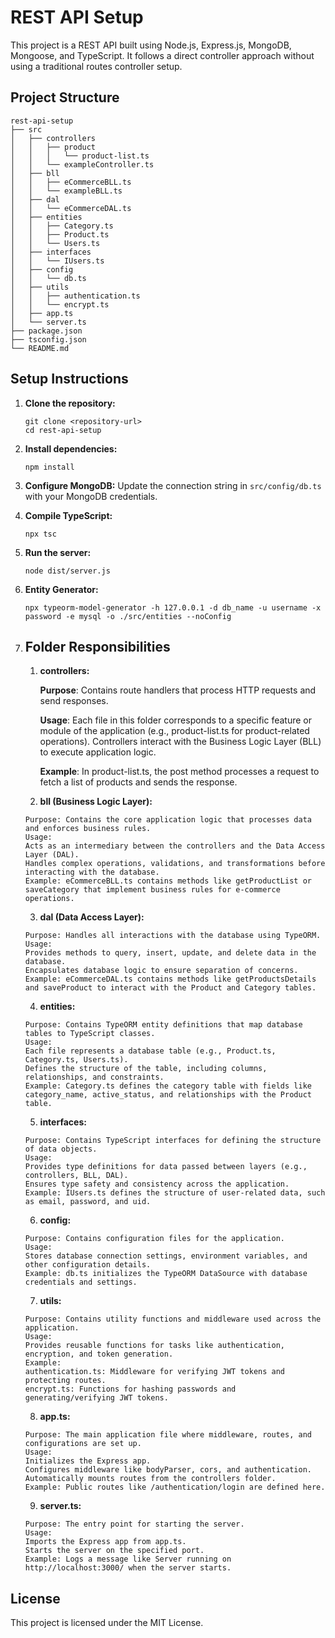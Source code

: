 # REST API Setup

This project is a REST API built using Node.js, Express.js, MongoDB, Mongoose, and TypeScript. It follows a direct controller approach without using a traditional routes controller setup.

## Project Structure

```
rest-api-setup
├── src
│   ├── controllers
│   │   ├── product
│   │   │   └── product-list.ts
│   │   └── exampleController.ts
│   ├── bll
│   │   ├── eCommerceBLL.ts
│   │   └── exampleBLL.ts
│   ├── dal
│   │   └── eCommerceDAL.ts
│   ├── entities
│   │   ├── Category.ts
│   │   ├── Product.ts
│   │   └── Users.ts
│   ├── interfaces
│   │   └── IUsers.ts
│   ├── config
│   │   └── db.ts
│   ├── utils
│   │   ├── authentication.ts
│   │   └── encrypt.ts
│   ├── app.ts
│   └── server.ts
├── package.json
├── tsconfig.json
└── README.md
```

## Setup Instructions

1. **Clone the repository:**
   ```
   git clone <repository-url>
   cd rest-api-setup
   ```

2. **Install dependencies:**
   ```
   npm install
   ```

3. **Configure MongoDB:**
   Update the connection string in `src/config/db.ts` with your MongoDB credentials.

4. **Compile TypeScript:**
   ```
   npx tsc
   ```

5. **Run the server:**
   ```
   node dist/server.js
   ```

6. **Entity Generator:**
   ```
   npx typeorm-model-generator -h 127.0.0.1 -d db_name -u username -x password -e mysql -o ./src/entities --noConfig

7. ## Folder Responsibilities
   1. **controllers:**
      
      **Purpose**: Contains route handlers that process HTTP requests and send responses.
      
      **Usage**:
      Each file in this folder corresponds to a specific feature or module of the application (e.g., product-list.ts for product-related operations).
      Controllers interact with the Business Logic Layer (BLL) to execute application logic.
      
      **Example**: In product-list.ts, the post method processes a request to fetch a list of products and sends the response.
   
   3. **bll (Business Logic Layer):**
   ```
   Purpose: Contains the core application logic that processes data and enforces business rules.
   Usage:
   Acts as an intermediary between the controllers and the Data Access Layer (DAL).
   Handles complex operations, validations, and transformations before interacting with the database.
   Example: eCommerceBLL.ts contains methods like getProductList or saveCategory that implement business rules for e-commerce operations.
   ```
   3. **dal (Data Access Layer):**
   ```
   Purpose: Handles all interactions with the database using TypeORM.
   Usage:
   Provides methods to query, insert, update, and delete data in the database.
   Encapsulates database logic to ensure separation of concerns.
   Example: eCommerceDAL.ts contains methods like getProductsDetails and saveProduct to interact with the Product and Category tables.
   ```
   4. **entities:**
   ```
   Purpose: Contains TypeORM entity definitions that map database tables to TypeScript classes.
   Usage:
   Each file represents a database table (e.g., Product.ts, Category.ts, Users.ts).
   Defines the structure of the table, including columns, relationships, and constraints.
   Example: Category.ts defines the category table with fields like category_name, active_status, and relationships with the Product table.
   ```
   5. **interfaces:**
   ```
   Purpose: Contains TypeScript interfaces for defining the structure of data objects.
   Usage:
   Provides type definitions for data passed between layers (e.g., controllers, BLL, DAL).
   Ensures type safety and consistency across the application.
   Example: IUsers.ts defines the structure of user-related data, such as email, password, and uid.
   ```
   6. **config:**
   ```
   Purpose: Contains configuration files for the application.
   Usage:
   Stores database connection settings, environment variables, and other configuration details.
   Example: db.ts initializes the TypeORM DataSource with database credentials and settings.
   ```
   7. **utils:**
   ```
   Purpose: Contains utility functions and middleware used across the application.
   Usage:
   Provides reusable functions for tasks like authentication, encryption, and token generation.
   Example:
   authentication.ts: Middleware for verifying JWT tokens and protecting routes.
   encrypt.ts: Functions for hashing passwords and generating/verifying JWT tokens.
   ```
   8. **app.ts:**
   ```
   Purpose: The main application file where middleware, routes, and configurations are set up.
   Usage:
   Initializes the Express app.
   Configures middleware like bodyParser, cors, and authentication.
   Automatically mounts routes from the controllers folder.
   Example: Public routes like /authentication/login are defined here.
   ```
   9. **server.ts:**
   ```
   Purpose: The entry point for starting the server.
   Usage:
   Imports the Express app from app.ts.
   Starts the server on the specified port.
   Example: Logs a message like Server running on http://localhost:3000/ when the server starts.
   ```

## License

This project is licensed under the MIT License.

